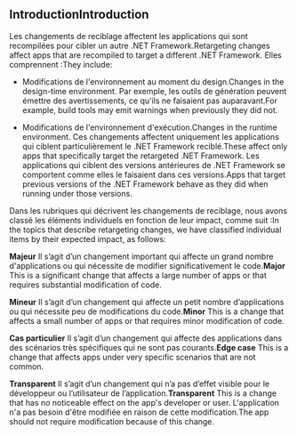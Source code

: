## <a name="introduction"></a><span data-ttu-id="98994-101">Introduction</span><span class="sxs-lookup"><span data-stu-id="98994-101">Introduction</span></span>
<span data-ttu-id="98994-102">Les changements de reciblage affectent les applications qui sont recompilées pour cibler un autre .NET Framework.</span><span class="sxs-lookup"><span data-stu-id="98994-102">Retargeting changes affect apps that are recompiled to target a different .NET Framework.</span></span> <span data-ttu-id="98994-103">Elles comprennent :</span><span class="sxs-lookup"><span data-stu-id="98994-103">They include:</span></span>

* <span data-ttu-id="98994-104">Modifications de l'environnement au moment du design.</span><span class="sxs-lookup"><span data-stu-id="98994-104">Changes in the design-time environment.</span></span> <span data-ttu-id="98994-105">Par exemple, les outils de génération peuvent émettre des avertissements, ce qu'ils ne faisaient pas auparavant.</span><span class="sxs-lookup"><span data-stu-id="98994-105">For example, build tools may emit warnings when previously they did not.</span></span>

* <span data-ttu-id="98994-106">Modifications de l'environnement d'exécution.</span><span class="sxs-lookup"><span data-stu-id="98994-106">Changes in the runtime environment.</span></span> <span data-ttu-id="98994-107">Ces changements affectent uniquement les applications qui ciblent particulièrement le .NET Framework reciblé.</span><span class="sxs-lookup"><span data-stu-id="98994-107">These affect only apps that specifically target the retargeted .NET Framework.</span></span> <span data-ttu-id="98994-108">Les applications qui ciblent des versions antérieures de .NET Framework se comportent comme elles le faisaient dans ces versions.</span><span class="sxs-lookup"><span data-stu-id="98994-108">Apps that target previous versions of the .NET Framework behave as they did when running under those versions.</span></span>

<span data-ttu-id="98994-109">Dans les rubriques qui décrivent les changements de reciblage, nous avons classé les éléments individuels en fonction de leur impact, comme suit :</span><span class="sxs-lookup"><span data-stu-id="98994-109">In the topics that describe retargeting changes, we have classified individual items by their expected impact, as follows:</span></span>

<span data-ttu-id="98994-110">**Majeur** Il s’agit d’un changement important qui affecte un grand nombre d'applications ou qui nécessite de modifier significativement le code.</span><span class="sxs-lookup"><span data-stu-id="98994-110">**Major** This is a significant change that affects a large number of apps or that requires substantial modification of code.</span></span>

<span data-ttu-id="98994-111">**Mineur** Il s’agit d’un changement qui affecte un petit nombre d’applications ou qui nécessite peu de modifications du code.</span><span class="sxs-lookup"><span data-stu-id="98994-111">**Minor** This is a change that affects a small number of apps or that requires minor modification of code.</span></span>

<span data-ttu-id="98994-112">**Cas particulier** Il s’agit d’un changement qui affecte des applications dans des scénarios très spécifiques qui ne sont pas courants.</span><span class="sxs-lookup"><span data-stu-id="98994-112">**Edge case** This is a change that affects apps under very specific scenarios that are not common.</span></span>

<span data-ttu-id="98994-113">**Transparent** Il s’agit d’un changement qui n’a pas d’effet visible pour le développeur ou l’utilisateur de l’application.</span><span class="sxs-lookup"><span data-stu-id="98994-113">**Transparent** This is a change that has no noticeable effect on the app's developer or user.</span></span> <span data-ttu-id="98994-114">L'application n'a pas besoin d'être modifiée en raison de cette modification.</span><span class="sxs-lookup"><span data-stu-id="98994-114">The app should not require modification because of this change.</span></span>
